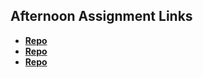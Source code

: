 ## Afternoon Assignment Links

* **[Repo](https://github.com/MickShannahan/<ASSIGNMENT_REPO>)**
* **[Repo](https://github.com/MickShannahan/<ASSIGNMENT_REPO>)**
* **[Repo](https://github.com/MickShannahan/<ASSIGNMENT_REPO>)**
